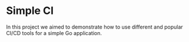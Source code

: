 # Simple CI

In this project we aimed to demonstrate how to use different and popular CI/CD tools for a simple Go application.
